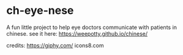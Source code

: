 # ch-eye-nese

A fun little project to help eye doctors communicate with patients in chinese.
see it here: https://weepotty.github.io/chinese/

credits:
https://giphy.com/
icons8.com
